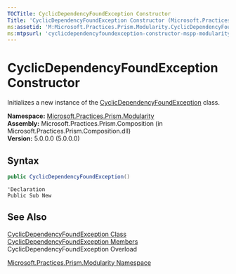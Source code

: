 ```yaml
---
TOCTitle: CyclicDependencyFoundException Constructor
Title: 'CyclicDependencyFoundException Constructor (Microsoft.Practices.Prism.Modularity)'
ms:assetid: 'M:Microsoft.Practices.Prism.Modularity.CyclicDependencyFoundException.\#ctor'
ms:mtpsurl: 'cyclicdependencyfoundexception-constructor-mspp-modularity.md'
---
```



# CyclicDependencyFoundException Constructor

Initializes a new instance of the [CyclicDependencyFoundException](/patterns-practices/reference/cyclicdependencyfoundexception-class-mspp-modularity) class.

**Namespace:** [Microsoft.Practices.Prism.Modularity](/patterns-practices/reference/mspp-modularity-namespace)<br/>
**Assembly:** Microsoft.Practices.Prism.Composition (in Microsoft.Practices.Prism.Composition.dll)<br/>
**Version:** 5.0.0.0 (5.0.0.0)

## Syntax

```C#
public CyclicDependencyFoundException()
```
```VB
'Declaration
Public Sub New
```

## See Also

[CyclicDependencyFoundException Class](/patterns-practices/reference/cyclicdependencyfoundexception-class-mspp-modularity)<br/>
[CyclicDependencyFoundException Members](/patterns-practices/reference/cyclicdependencyfoundexception-members-mspp-modularity)<br/>
CyclicDependencyFoundException Overload

[Microsoft.Practices.Prism.Modularity Namespace](/patterns-practices/reference/mspp-modularity-namespace)